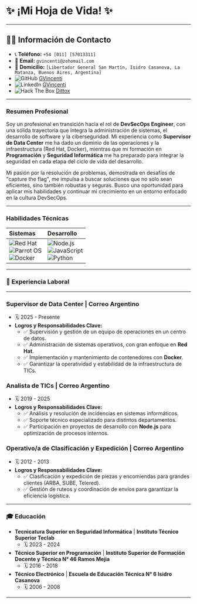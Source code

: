 # ✨ ¡Mi Hoja de Vida! ✨

---

## 👨‍💻 **Información de Contacto**

* 📞 **Teléfono:** `+54 [011] [57013311]`
* 📧 **Email:** `gvincenti@zohomail.com`
* 🏡 **Domicilio:** `[Libertador General San Martín, Isidro Casanova, La Matanza, Buenos Aires, Argentina]`
* <img src="https://img.shields.io/badge/GitHub-%2318171F.svg?style=for-the-badge&logo=github&logoColor=white" alt="GitHub"> [GVincenti](https://github.com/gvincenti)
* <img src="https://img.shields.io/badge/LinkedIn-%230077B5.svg?style=for-the-badge&logo=linkedin&logoColor=white" alt="LinkedIn"> [GVincenti](www.linkedin.com/in/gonzalo-vincenti-3b78882b6)
* <img src="https://img.shields.io/badge/Hack%20The%20Box-9FEF00?style=for-the-badge&logo=hackthebox&logoColor=white" alt="Hack The Box"> [Dittox](https://app.hackthebox.com/profile/767761)

---

### **Resumen Profesional**

Soy un profesional en transición hacia el rol de **DevSecOps Engineer**, con una sólida trayectoria que integra la administración de sistemas, el desarrollo de software y la ciberseguridad. Mi experiencia como **Supervisor de Data Center** me ha dado un dominio de las operaciones y la infraestructura (Red Hat, Docker), mientras que mi formación en **Programación** y **Seguridad Informática** me ha preparado para integrar la seguridad en cada etapa del ciclo de vida del desarrollo.

Mi pasión por la resolución de problemas, demostrada en desafíos de "capture the flag", me impulsa a buscar soluciones que no solo sean eficientes, sino también robustas y seguras. Busco una oportunidad para aplicar mis habilidades y continuar mi crecimiento en un entorno enfocado en la cultura DevSecOps.

---

### **Habilidades Técnicas**

| **Sistemas** | **Desarrollo** |
| :--- | :--- |
| <img src="https://img.shields.io/badge/Red_Hat-EE0000?style=for-the-badge&logo=redhat&logoColor=white" alt="Red Hat"> <br> <img src="https://img.shields.io/badge/Parrot%20Security-222222?style=for-the-badge&logo=parrot-security&logoColor=15E0ED" alt="Parrot OS"> <br> <img src="https://img.shields.io/badge/Docker-2496ED?style=for-the-badge&logo=docker&logoColor=white" alt="Docker"> | <img src="https://img.shields.io/badge/Node.js-339933?style=for-the-badge&logo=nodedotjs&logoColor=white" alt="Node.js"> <br> <img src="https://img.shields.io/badge/JavaScript-F7DF1E?style=for-the-badge&logo=javascript&logoColor=black" alt="JavaScript"> <br> <img src="https://img.shields.io/badge/Python-3776AB?style=for-the-badge&logo=python&logoColor=white" alt="Python"> |

---

### **💼 Experiencia Laboral**

---

### **Supervisor de Data Center** | Correo Argentino
* 🗓️ 2025 - Presente
* **Logros y Responsabilidades Clave:**
    * ✅ Supervisión y gestión de un equipo de operaciones en un centro de datos.
    * ✅ Administración de sistemas operativos, con gran enfoque en **Red Hat**.
    * ✅ Implementación y mantenimiento de contenedores con **Docker**.
    * ✅ Garantizar la operatividad y estabilidad de la infraestructura de TICs.

### **Analista de TICs** | Correo Argentino
* 🗓️ 2019 - 2025
* **Logros y Responsabilidades Clave:**
    * ✅ Análisis y resolución de incidencias en sistemas informáticos.
    * ✅ Soporte técnico especializado para distintos departamentos.
    * ✅ Participación en proyectos de desarrollo con **Node.js** para optimización de procesos internos.

### **Operativo/a de Clasificación y Expedición** | Correo Argentino
* 🗓️ 2012 - 2013
* **Logros y Responsabilidades Clave:**
    * ✅ Clasificación y expedición de piezas y encomiendas para grandes clientes (ARBA, SUBE, Telered).
    * ✅ Gestión de ruteos y coordinación de envíos para garantizar la eficiencia logística.

---

### **🎓 Educación**

* **Tecnicatura Superior en Seguridad Informática** | **Instituto Técnico Superior Teclab**
    * 🗓️ 2023 - 2024
* **Técnico Superior en Programación** | **Instituto Superior de Formación Docente y Técnica  N° 46 Ramos Mejia**
    * 🗓️ 2016 - 2018
* **Técnico Electrónico** | **Escuela de Educación Técnica N° 6 Isidro Casanova**
    * 🗓️ 2006 - 2008
 
---
